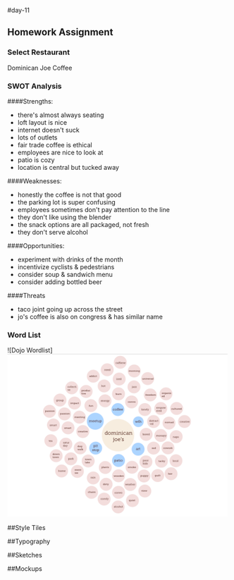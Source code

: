 #day-11

## Homework Assignment

### Select Restaurant
Dominican Joe Coffee

### SWOT Analysis
####Strengths:
- there's almost always seating
- loft layout is nice
- internet doesn't suck
- lots of outlets
- fair trade coffee is ethical
- employees are nice to look at
- patio is cozy
- location is central but tucked away

####Weaknesses: 
- honestly the coffee is not that good
- the parking lot is super confusing
- employees sometimes don't pay attention to the line
- they don't like using the blender
- the snack options are all packaged, not fresh
- they don't serve alcohol

####Opportunities:
- experiment with drinks of the month
- incentivize cyclists & pedestrians
- consider soup & sandwich menu
- consider adding bottled beer

####Threats
- taco joint going up across the street
- jo's coffee is also on congress & has similar name

### Word List

![Dojo Wordlist] <img src="https://github.com/amaliebarras/restaurant-redesign/blob/master/images/dojowordlist.png?raw=true" data-canonical-src="https://github.com/amaliebarras/restaurant-redesign/blob/master/images/dojowordlist.png?raw=true" width="500" />

##Style Tiles

##Typography

##Sketches

##Mockups

